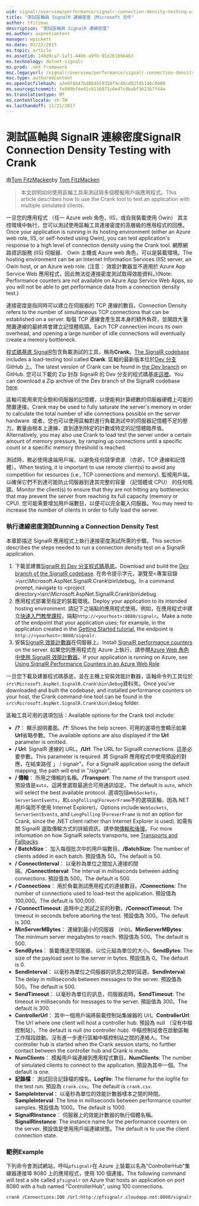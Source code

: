 ```yaml
---
uid: signalr/overview/performance/signalr-connection-density-testing-with-crank
title: "測試區軸與 SignalR 連線密度 |Microsoft 文件"
author: tfitzmac
description: "測試區軸與 SignalR 連線密度"
ms.author: aspnetcontent
manager: wpickett
ms.date: 02/22/2015
ms.topic: article
ms.assetid: 148d9ca7-1af1-44b6-a9fb-91e261b9b463
ms.technology: dotnet-signalr
ms.prod: .net-framework
msc.legacyurl: /signalr/overview/performance/signalr-connection-density-testing-with-crank
msc.type: authoredcontent
ms.openlocfilehash: a3e8fdb47bd80d819358f9c48cd82fd51d6c0400
ms.sourcegitcommit: fe880bf4ed1c8116071c0e47c0babf3623b7f44a
ms.translationtype: MT
ms.contentlocale: zh-TW
ms.lasthandoff: 11/21/2017
---
```

<a name="signalr-connection-density-testing-with-crank"></a><span data-ttu-id="dab6e-103">測試區軸與 SignalR 連線密度</span><span class="sxs-lookup"><span data-stu-id="dab6e-103">SignalR Connection Density Testing with Crank</span></span>
====================
<span data-ttu-id="dab6e-104">由[Tom FitzMacken](https://github.com/tfitzmac)</span><span class="sxs-lookup"><span data-stu-id="dab6e-104">by [Tom FitzMacken](https://github.com/tfitzmac)</span></span>

> <span data-ttu-id="dab6e-105">本文說明如何使用區軸工具來測試與多個模擬用戶端應用程式。</span><span class="sxs-lookup"><span data-stu-id="dab6e-105">This article describes how to use the Crank tool to test an application with multiple simulated clients.</span></span>


<span data-ttu-id="dab6e-106">一旦您的應用程式 （任一 Azure web 角色，IIS，或自我裝載使用 Owin） 其主控環境中執行，您可以測試使用區軸工具連接密度的高層級的應用程式的回應。</span><span class="sxs-lookup"><span data-stu-id="dab6e-106">Once your application is running in its hosting environment (either an Azure web role, IIS, or self-hosted using Owin), you can test application's response to a high level of connection density using the Crank tool.</span></span> <span data-ttu-id="dab6e-107">網際網路資訊服務 (IIS) 伺服器、 Owin 主機或 Azure web 角色，可以是裝載環境。</span><span class="sxs-lookup"><span data-stu-id="dab6e-107">The hosting environment can be an Internet Information Services (IIS) server, an Owin host, or an Azure web role.</span></span> <span data-ttu-id="dab6e-108">(注意： 效能計數器並不適用於 Azure App Service Web 應用程式，因此無法從連接密度測試取得效能資料。)</span><span class="sxs-lookup"><span data-stu-id="dab6e-108">(Note: Performance counters are not available on Azure App Service Web Apps, so you will not be able to get performance data from a connection density test.)</span></span>

<span data-ttu-id="dab6e-109">連接密度是指同時可以建立在伺服器的 TCP 連線的數目。</span><span class="sxs-lookup"><span data-stu-id="dab6e-109">Connection Density refers to the number of simultaneous TCP connections that can be established on a server.</span></span> <span data-ttu-id="dab6e-110">每個 TCP 連線會產生其本身的額外負荷，並開啟大量閒置連線的最終將會建立記憶體瓶頸。</span><span class="sxs-lookup"><span data-stu-id="dab6e-110">Each TCP connection incurs its own overhead, and opening a large number of idle connections will eventually create a memory bottleneck.</span></span>

<span data-ttu-id="dab6e-111">[程式碼基底 SignalR](https://github.com/signalr/signalr)包含負載測試的工具，稱為**Crank**。</span><span class="sxs-lookup"><span data-stu-id="dab6e-111">[The SignalR codebase](https://github.com/signalr/signalr) includes a load-testing tool called **Crank**.</span></span> <span data-ttu-id="dab6e-112">區軸的最新版本位於[Dev 分支](https://github.com/SignalR/signalr/tree/dev)GitHub 上。</span><span class="sxs-lookup"><span data-stu-id="dab6e-112">The latest version of Crank can be found in [the Dev branch](https://github.com/SignalR/signalr/tree/dev) on GitHub.</span></span> <span data-ttu-id="dab6e-113">您可以下載的 Zip 封存 SignalR 的 Dev 分支的程式碼基底[這裡](https://github.com/SignalR/SignalR/archive/dev.zip)。</span><span class="sxs-lookup"><span data-stu-id="dab6e-113">You can download a Zip archive of the Dev branch of the SignalR codebase [here](https://github.com/SignalR/SignalR/archive/dev.zip).</span></span>

<span data-ttu-id="dab6e-114">區軸可能用來完全飽和伺服器的記憶體，以便能夠計算總數的伺服器硬體上可能的閒置連接。</span><span class="sxs-lookup"><span data-stu-id="dab6e-114">Crank may be used to fully saturate the server's memory in order to calculate the total number of idle connections possible on the server hardware.</span></span> <span data-ttu-id="dab6e-115">或者，您也可以使用區軸對進行負載測試中的伺服器記憶體不足的壓力，數量由根本上連線，直到達到特定的計數或特定的記憶體臨界值。</span><span class="sxs-lookup"><span data-stu-id="dab6e-115">Alternatively, you may also use Crank to load test the server under a certain amount of memory pressure, by ramping up connections until a specific count or a specific memory threshold is reached.</span></span>

<span data-ttu-id="dab6e-116">測試時，務必使用遠端用戶端，以避免任何競爭資源 （亦即，TCP 連線和記憶體）。</span><span class="sxs-lookup"><span data-stu-id="dab6e-116">When testing, it is important to use remote client(s) to avoid any competition for resources (i.e., TCP connections and memory).</span></span> <span data-ttu-id="dab6e-117">監視用戶端，以確保它們不到達可能防止伺服器到達其完整的容量 （記憶體或 CPU） 的任何瓶頸。</span><span class="sxs-lookup"><span data-stu-id="dab6e-117">Monitor the client(s) to ensure that they are not hitting any bottlenecks that may prevent the server from reaching its full capacity (memory or CPU).</span></span> <span data-ttu-id="dab6e-118">您可能需要增加用戶端數目，以便可以完全載入伺服器。</span><span class="sxs-lookup"><span data-stu-id="dab6e-118">You may need to increase the number of clients in order to fully load the server.</span></span>

### <a name="running-a-connection-density-test"></a><span data-ttu-id="dab6e-119">執行連線密度測試</span><span class="sxs-lookup"><span data-stu-id="dab6e-119">Running a Connection Density Test</span></span>

<span data-ttu-id="dab6e-120">本章節描述 SignalR 應用程式上執行連接密度測試所需的步驟。</span><span class="sxs-lookup"><span data-stu-id="dab6e-120">This section describes the steps needed to run a connection density test on a SignalR application.</span></span>

1. <span data-ttu-id="dab6e-121">下載並建置[SignalR 的 Dev 分支程式碼基底](https://github.com/SignalR/SignalR/archive/dev.zip)。</span><span class="sxs-lookup"><span data-stu-id="dab6e-121">Download and build the [Dev branch of the SignalR codebase](https://github.com/SignalR/SignalR/archive/dev.zip).</span></span> <span data-ttu-id="dab6e-122">在命令提示字元，瀏覽至&lt;專案目錄&gt;\src\Microsoft.AspNet.SignalR.Crank\bin\debug。</span><span class="sxs-lookup"><span data-stu-id="dab6e-122">In a command prompt, navigate to &lt;project directory&gt;\src\Microsoft.AspNet.SignalR.Crank\bin\debug.</span></span>
2. <span data-ttu-id="dab6e-123">應用程式部署至指定的裝載環境。</span><span class="sxs-lookup"><span data-stu-id="dab6e-123">Deploy your application to its intended hosting environment.</span></span> <span data-ttu-id="dab6e-124">請記下之端點的應用程式使用。例如，在應用程式中建立[快速入門教學課程](../getting-started/tutorial-getting-started-with-signalr.md)，端點`http://<yourhost>:8080/signalr`。</span><span class="sxs-lookup"><span data-stu-id="dab6e-124">Make a note of the endpoint that your application uses; for example, in the application created in the [Getting Started tutorial](../getting-started/tutorial-getting-started-with-signalr.md), the endpoint is `http://<yourhost>:8080/signalr`.</span></span>
3. <span data-ttu-id="dab6e-125">安裝[SignalR 效能計數器](signalr-performance.md#perfcounters)在伺服器上。</span><span class="sxs-lookup"><span data-stu-id="dab6e-125">Install [SignalR performance counters](signalr-performance.md#perfcounters) on the server.</span></span> <span data-ttu-id="dab6e-126">如果您的應用程式在 Azure 上執行，請參閱[Azure Web 角色中使用 SignalR 效能計數器](using-signalr-performance-counters-in-an-azure-web-role.md)。</span><span class="sxs-lookup"><span data-stu-id="dab6e-126">If your application is running on Azure, see [Using SignalR Performance Counters in an Azure Web Role](using-signalr-performance-counters-in-an-azure-web-role.md).</span></span>

<span data-ttu-id="dab6e-127">一旦您下載及建置程式碼基底，並在主機上安裝效能計數器，區軸命令列工具位於`src\Microsoft.AspNet.SignalR.Crank\bin\Debug`資料夾。</span><span class="sxs-lookup"><span data-stu-id="dab6e-127">Once you've downloaded and built the codebase, and installed performance counters on your host, the Crank command-line tool can be found in the `src\Microsoft.AspNet.SignalR.Crank\bin\Debug` folder.</span></span>

<span data-ttu-id="dab6e-128">區軸工具可用的選項包括：</span><span class="sxs-lookup"><span data-stu-id="dab6e-128">Available options for the Crank tool include:</span></span>

- <span data-ttu-id="dab6e-129">**/?**： 顯示說明畫面。</span><span class="sxs-lookup"><span data-stu-id="dab6e-129">**/?**: Shows the help screen.</span></span> <span data-ttu-id="dab6e-130">可用的選項也會顯示如果**Url**省略參數。</span><span class="sxs-lookup"><span data-stu-id="dab6e-130">The available options are also displayed if the **Url** parameter is omitted.</span></span>
- <span data-ttu-id="dab6e-131">**/ Url**: SignalR 連線的 URL。</span><span class="sxs-lookup"><span data-stu-id="dab6e-131">**/Url**: The URL for SignalR connections.</span></span> <span data-ttu-id="dab6e-132">這是必要參數。</span><span class="sxs-lookup"><span data-stu-id="dab6e-132">This parameter is required.</span></span> <span data-ttu-id="dab6e-133">將 SignalR 應用程式中使用預設的對應，在結束路徑 」 / signalr"。</span><span class="sxs-lookup"><span data-stu-id="dab6e-133">For a SignalR application using the default mapping, the path will end in "/signalr".</span></span>
- <span data-ttu-id="dab6e-134">**/ 傳輸**： 所用之傳輸的名稱。</span><span class="sxs-lookup"><span data-stu-id="dab6e-134">**/Transport**: The name of the transport used.</span></span> <span data-ttu-id="dab6e-135">預設值是`auto`，這將會選取最適合可用通訊協定。</span><span class="sxs-lookup"><span data-stu-id="dab6e-135">The default is `auto`, which will select the best available protocol.</span></span> <span data-ttu-id="dab6e-136">選項包括`WebSockets`， `ServerSentEvents`，和`LongPolling`(`ForeverFrame`不的選項區軸，因為.NET 用戶端而不使用 Internet Explorer)。</span><span class="sxs-lookup"><span data-stu-id="dab6e-136">Options include `WebSockets`, `ServerSentEvents`, and `LongPolling` (`ForeverFrame` is not an option for Crank, since the .NET client rather than Internet Explorer is used).</span></span> <span data-ttu-id="dab6e-137">如需有關 SignalR 選取傳輸方式的詳細資訊，請參閱[傳輸和後援](../getting-started/introduction-to-signalr.md#transports)。</span><span class="sxs-lookup"><span data-stu-id="dab6e-137">For more information on how SignalR selects transports, see [Transports and Fallbacks](../getting-started/introduction-to-signalr.md#transports).</span></span>
- <span data-ttu-id="dab6e-138">**/ BatchSize**： 加入每個批次中的用戶端數目。</span><span class="sxs-lookup"><span data-stu-id="dab6e-138">**/BatchSize**: The number of clients added in each batch.</span></span> <span data-ttu-id="dab6e-139">預設值為 50。</span><span class="sxs-lookup"><span data-stu-id="dab6e-139">The default is 50.</span></span>
- <span data-ttu-id="dab6e-140">**/ ConnectInterval**： 以毫秒為單位之間加入連接的間隔。</span><span class="sxs-lookup"><span data-stu-id="dab6e-140">**/ConnectInterval**: The interval in milliseconds between adding connections.</span></span> <span data-ttu-id="dab6e-141">預設值為 500。</span><span class="sxs-lookup"><span data-stu-id="dab6e-141">The default is 500.</span></span>
- <span data-ttu-id="dab6e-142">**/ Connections**： 用於負載測試應用程式的連接數目。</span><span class="sxs-lookup"><span data-stu-id="dab6e-142">**/Connections**: The number of connections used to load-test the application.</span></span> <span data-ttu-id="dab6e-143">預設值為 100,000。</span><span class="sxs-lookup"><span data-stu-id="dab6e-143">The default is 100,000.</span></span>
- <span data-ttu-id="dab6e-144">**/ ConnectTimeout**: 逾時中止測試之前的秒數。</span><span class="sxs-lookup"><span data-stu-id="dab6e-144">**/ConnectTimeout**: The timeout in seconds before aborting the test.</span></span> <span data-ttu-id="dab6e-145">預設值為 300。</span><span class="sxs-lookup"><span data-stu-id="dab6e-145">The default is 300.</span></span>
- <span data-ttu-id="dab6e-146">**MinServerMBytes**： 連線到最小的伺服器 （mb)。</span><span class="sxs-lookup"><span data-stu-id="dab6e-146">**MinServerMBytes**: The minimum server megabytes to reach.</span></span> <span data-ttu-id="dab6e-147">預設值為 500。</span><span class="sxs-lookup"><span data-stu-id="dab6e-147">The default is 500.</span></span>
- <span data-ttu-id="dab6e-148">**SendBytes**： 裝載傳送至伺服器，以位元組為單位的大小。</span><span class="sxs-lookup"><span data-stu-id="dab6e-148">**SendBytes**: The size of the payload sent to the server in bytes.</span></span> <span data-ttu-id="dab6e-149">預設值為 0。</span><span class="sxs-lookup"><span data-stu-id="dab6e-149">The default is 0.</span></span>
- <span data-ttu-id="dab6e-150">**SendInterval**： 以毫秒為單位之伺服器的訊息之間的延遲。</span><span class="sxs-lookup"><span data-stu-id="dab6e-150">**SendInterval**: The delay in milliseconds between messages to the server.</span></span> <span data-ttu-id="dab6e-151">預設值為 500。</span><span class="sxs-lookup"><span data-stu-id="dab6e-151">The default is 500.</span></span>
- <span data-ttu-id="dab6e-152">**SendTimeout**： 以毫秒為單位的訊息，伺服器逾時。</span><span class="sxs-lookup"><span data-stu-id="dab6e-152">**SendTimeout**: The timeout in milliseconds for messages to the server.</span></span> <span data-ttu-id="dab6e-153">預設值為 300。</span><span class="sxs-lookup"><span data-stu-id="dab6e-153">The default is 300.</span></span>
- <span data-ttu-id="dab6e-154">**ControllerUrl**： 其中一個用戶端將裝載控制站集線器的 Url。</span><span class="sxs-lookup"><span data-stu-id="dab6e-154">**ControllerUrl**: The Url where one client will host a controller hub.</span></span> <span data-ttu-id="dab6e-155">預設為 null （沒有中樞控制站）。</span><span class="sxs-lookup"><span data-stu-id="dab6e-155">The default is null (no controller hub).</span></span> <span data-ttu-id="dab6e-156">中樞控制站會在啟動區軸工作階段啟動。沒有進一步進行區軸中樞控制站之間的連絡人。</span><span class="sxs-lookup"><span data-stu-id="dab6e-156">The controller hub is started when the Crank session starts; no further contact between the controller hub and Crank is made.</span></span>
- <span data-ttu-id="dab6e-157">**NumClients**： 模擬用戶端連線到應用程式數目。</span><span class="sxs-lookup"><span data-stu-id="dab6e-157">**NumClients**: The number of simulated clients to connect to the application.</span></span> <span data-ttu-id="dab6e-158">預設為其中一個。</span><span class="sxs-lookup"><span data-stu-id="dab6e-158">The default is one.</span></span>
- <span data-ttu-id="dab6e-159">**記錄檔**： 測試回合記錄檔的檔名。</span><span class="sxs-lookup"><span data-stu-id="dab6e-159">**Logfile**: The filename for the logfile for the test run.</span></span> <span data-ttu-id="dab6e-160">預設為 `crank.csv`。</span><span class="sxs-lookup"><span data-stu-id="dab6e-160">The default is `crank.csv`.</span></span>
- <span data-ttu-id="dab6e-161">**SampleInterval**： 以毫秒為單位的效能計數器樣本之間的時間。</span><span class="sxs-lookup"><span data-stu-id="dab6e-161">**SampleInterval**: The time in milliseconds between performance counter samples.</span></span> <span data-ttu-id="dab6e-162">預設值為 1000。</span><span class="sxs-lookup"><span data-stu-id="dab6e-162">The default is 1000.</span></span>
- <span data-ttu-id="dab6e-163">**SignalRInstance**： 伺服器上的效能計數器的執行個體名稱。</span><span class="sxs-lookup"><span data-stu-id="dab6e-163">**SignalRInstance**: The instance name for the performance counters on the server.</span></span> <span data-ttu-id="dab6e-164">預設值是使用用戶端連線狀態。</span><span class="sxs-lookup"><span data-stu-id="dab6e-164">The default is to use the client connection state.</span></span>

### <a name="example"></a><span data-ttu-id="dab6e-165">範例</span><span class="sxs-lookup"><span data-stu-id="dab6e-165">Example</span></span>

<span data-ttu-id="dab6e-166">下列命令會測試網站，呼叫`pfsignalr`在 Azure 上裝載以名為"ControllerHub"集線器連接埠 8080 上的應用程式，使用 100 個連接。</span><span class="sxs-lookup"><span data-stu-id="dab6e-166">The following command will test a site called `pfsignalr` on Azure that hosts an application on port 8080 with a hub named "ControllerHub", using 100 connections.</span></span>

`crank /Connections:100 /Url:http://pfsignalr.cloudapp.net:8080/signalr`
